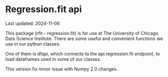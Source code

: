 # Regression.fit api

Last updated: 2024-11-06

This package (rfit - regression.fit) is for use at The University of Chicago Data Science Institute. There are some useful and convenient functions we use in our python classes. 

One of them is dfapi, which connects to the api.regression.fit endpoint, to load dataframes used in some of our classes.

This version fix minor issue with Numpy 2.0 changes.
